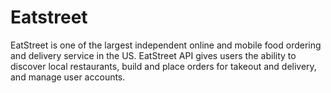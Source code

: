 # Eatstreet
EatStreet is one of the largest independent online and mobile food ordering and delivery service in the US. EatStreet API gives users the ability to discover local restaurants, build and place orders for takeout and delivery, and manage user accounts.
